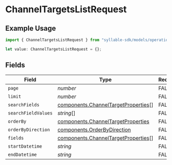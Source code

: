 # ChannelTargetsListRequest

## Example Usage

```typescript
import { ChannelTargetsListRequest } from "syllable-sdk/models/operations";

let value: ChannelTargetsListRequest = {};
```

## Fields

| Field                                                                                      | Type                                                                                       | Required                                                                                   | Description                                                                                |
| ------------------------------------------------------------------------------------------ | ------------------------------------------------------------------------------------------ | ------------------------------------------------------------------------------------------ | ------------------------------------------------------------------------------------------ |
| `page`                                                                                     | *number*                                                                                   | FALSE                                                                         | N/A                                                                                        |
| `limit`                                                                                    | *number*                                                                                   | FALSE                                                                         | N/A                                                                                        |
| `searchFields`                                                                             | [components.ChannelTargetProperties](/sdk-docs/models/components/channeltargetproperties)[] | FALSE                                                                         | N/A                                                                                        |
| `searchFieldValues`                                                                        | *string*[]                                                                                 | FALSE                                                                         | N/A                                                                                        |
| `orderBy`                                                                                  | [components.ChannelTargetProperties](/sdk-docs/models/components/channeltargetproperties)   | FALSE                                                                         | N/A                                                                                        |
| `orderByDirection`                                                                         | [components.OrderByDirection](/sdk-docs/models/components/orderbydirection)                 | FALSE                                                                         | N/A                                                                                        |
| `fields`                                                                                   | [components.ChannelTargetProperties](/sdk-docs/models/components/channeltargetproperties)[] | FALSE                                                                         | N/A                                                                                        |
| `startDatetime`                                                                            | *string*                                                                                   | FALSE                                                                         | N/A                                                                                        |
| `endDatetime`                                                                              | *string*                                                                                   | FALSE                                                                         | N/A                                                                                        |